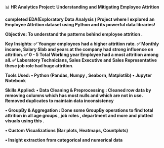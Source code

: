 📊 <b>HR Analytics Project: Understanding and Mitigating Employee Attrition<b>
<br> <br>
completed EDA(Exploratory Data Analysis ) Project where I explored an Employee Attrition dataset using Python and its powerful data libraries!

Objective:
To understand the patterns behind employee attrition .

Key Insights:
✅️ Younger employees had a higher attrition rate.
✅️ Monthly income, Salary Slab and years at the company had strong influence on attrition.
✅️ 0 - 5 Total Working year Employee had a most attrition among all. 
✅️ Laboratory Technicians,  Sales Executive  and Sales Representative these job role had  huge attrition. 

Tools Used:
• Python (Pandas, Numpy , Seaborn, Matplotlib)
• Jupyter Notebook 

Skills Applied:
• Data Cleaning & Preprocessing : Cleaned row data by removing columns which has most nulls and which are not in use.
Removed duplicates to maintain data inconsistency

• GroupBy & Aggregation : Done some GroupBy operations to find total attrition in all age groups , job roles , department and more and plotted visuals using this .

• Custom Visualizations (Bar plots, Heatmaps, Countplots)

• Insight extraction from categorical and numerical data
